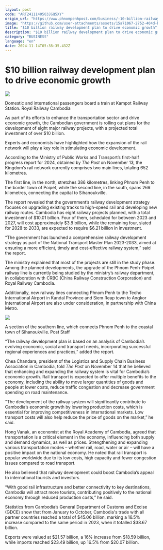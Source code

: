 ```yaml
---
layout: post
code: "ART2411140503JGQ5XY"
origin_url: "https://www.phnompenhpost.com/business/-10-billion-railway-development-plan-to-drive-economic-growth"
image: "https://github.com/user-attachments/assets/15a71067-2752-404d-b82b-e70b9eadbc1e"
title: "$10 billion railway development plan to drive economic growth"
description: "​​$10 billion railway development plan to drive economic growth​"
category: "BUSINESS"
language: "en"
date: 2024-11-14T05:38:35.432Z
---
```


# $10 billion railway development plan to drive economic growth

![](https://github.com/user-attachments/assets/565dcad1-a358-432d-ae2f-6acdd6948238)

Domestic and international passengers board a train at Kampot Railway Station. Royal Railway Cambodia

As part of its efforts to enhance the transportation sector and drive economic growth, the Cambodian government is rolling out plans for the development of eight major railway projects, with a projected total investment of over $10 billion.

Experts and economists have highlighted how the expansion of the rail network will play a key role in stimulating economic development.

According to the Ministry of Public Works and Transport’s first-half progress report for 2024, obtained by _The Post_ on November 13, the Kingdom’s rail network currently comprises two main lines, totaling 652 kilometres.

The first line, in the north, stretches 386 kilometres, linking Phnom Penh to the border town of Poipet, while the second line, in the south, spans 266 kilometres, connecting the capital to Sihanoukville.

The report revealed that the government’s railway development strategy focuses on upgrading existing tracks to high-speed rail and developing new railway routes. Cambodia has eight railway projects planned, with a total investment of $10.01 billion. Four of them, scheduled for between 2023 and 2027, will cost approximately $3.8 billion, while the remaining four, slated for 2028 to 2033, are expected to require $6.21 billion in investment.

“The government has launched a comprehensive railway development strategy as part of the National Transport Master Plan 2023-2033, aimed at ensuring a more efficient, timely and cost-effective railway system,” said the report.

The ministry explained that most of the projects are still in the study phase. Among the planned developments, the upgrade of the Phnom Penh-Poipet railway line is currently being studied by the ministry’s railway department, in collaboration with CRBC (China Railway Construction Corporation) and Royal Railway Cambodia.

Additionally, new railway lines connecting Phnom Penh to the Techo International Airport in Kandal Province and Siem Reap town to Angkor International Airport are also under consideration, in partnership with China Metro.

![](https://pppenglish.sgp1.cdn.digitaloceanspaces.com/image/main/202411/14_11_2024_railway_cambodia.jpg)

A section of the southern line, which connects Phnom Penh to the coastal town of Sihanoukville. Post Staff

“The railway development plan is based on an analysis of Cambodia’s evolving economic, social and transport needs, incorporating successful regional experiences and practices,” added the report.

Chea Chandara, president of the Logistics and Supply Chain Business Association in Cambodia, told _The Post_ on November 14 that he believed that enhancing and expanding the railway system is vital for Cambodia’s economic growth. Rail transport is expected to offer multiple benefits to the economy, including the ability to move larger quantities of goods and people at lower costs, reduce traffic congestion and decrease government spending on road maintenance.

“The development of the railway system will significantly contribute to Cambodia’s economic growth by lowering production costs, which is essential for improving competitiveness in international markets. Low transport costs will also help reduce the price of goods on the market,” he said.

Hong Vanak, an economist at the Royal Academy of Cambodia, agreed that transportation is a critical element in the economy, influencing both supply and demand dynamics, as well as prices. Strengthening and expanding various transportation modes – whether rail, road, water or air – will have a positive impact on the national economy. He noted that rail transport is popular worldwide due to its low costs, high capacity and fewer congestion issues compared to road transport.

He also believed that railway development could boost Cambodia’s appeal to international tourists and investors.

“With good rail infrastructure and better connectivity to key destinations, Cambodia will attract more tourists, contributing positively to the national economy through reduced production costs,” he said.

Statistics from Cambodia’s General Department of Customs and Excise (GDCE) show that from January to October, Cambodia's trade with all partner countries reached a total of $45.06 billion, marking a 16.5% increase compared to the same period in 2023, when it totalled $38.67 billion.

Exports were valued at $21.57 billion, a 16% increase from $18.59 billion, while imports reached $23.49 billion, up 16.5% from $20.07 billion.